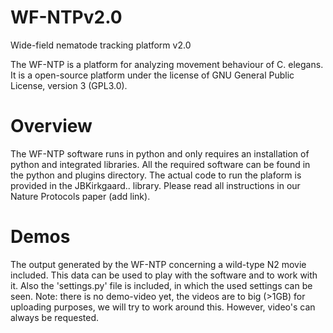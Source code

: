 # WF-NTPv2.0
Wide-field nematode tracking platform v2.0

The WF-NTP is a platform for analyzing movement behaviour of C. elegans. It is a open-source platform under the license of GNU General Public License, version 3 (GPL3.0).

# Overview
The WF-NTP software runs in python and only requires an installation of python and integrated libraries. All the required software can be found in the python and plugins directory. 
The actual code to run the plaform is provided in the JBKirkgaard.. library. Please read all instructions in our Nature Protocols paper (add link).

# Demos
The output generated by the WF-NTP concerning a wild-type N2 movie included. This data can be used to play with the software and to work with it. Also the 'settings.py' file is included, in which the used settings can be seen. Note: there is no demo-video yet, the videos are to big (>1GB) for uploading purposes, we will try to work around this. However, video's can always be requested.

